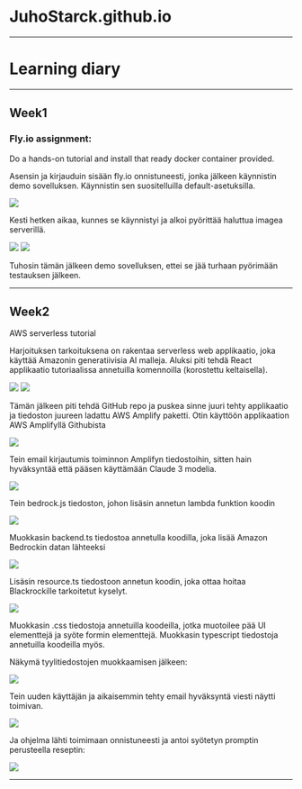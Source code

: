 # JuhoStarck.github.io
---

# Learning diary
---

## **Week1**

### Fly.io assignment:
Do a hands-on tutorial and install that ready docker container provided.

Asensin ja kirjauduin sisään fly.io onnistuneesti, jonka jälkeen käynnistin demo sovelluksen. Käynnistin sen suositelluilla default-asetuksilla.

<img src="/Pictures/flyio1.png">

Kesti hetken aikaa, kunnes se käynnistyi ja alkoi pyörittää haluttua imagea serverillä.

<img src="/Pictures/flyio2.png">

<img src="/Pictures/flyio3.png">

Tuhosin tämän jälkeen demo sovelluksen, ettei se jää turhaan pyörimään testauksen jälkeen.

---

## **Week2**
AWS serverless tutorial

Harjoituksen tarkoituksena on rakentaa serverless web applikaatio, joka käyttää Amazonin generatiivisia AI malleja.
Aluksi piti tehdä React applikaatio tutoriaalissa annetuilla komennoilla (korostettu keltaisella).

<img src="/Pictures/AWS1.png">

<img src="/Pictures/AWS2.png">

Tämän jälkeen piti tehdä GitHub repo ja puskea sinne juuri tehty applikaatio ja tiedoston juureen ladattu AWS Amplify paketti.
Otin käyttöön applikaation AWS Amplifyllä Githubista

<img src="/Pictures/AWS3.png">

Tein email kirjautumis toiminnon Amplifyn tiedostoihin, sitten hain hyväksyntää että pääsen käyttämään Claude 3 modelia.

<img src="/Pictures/AWS4.png">

Tein bedrock.js tiedoston, johon lisäsin annetun lambda funktion koodin

<img src="/Pictures/AWS5.png">

Muokkasin backend.ts tiedostoa annetulla koodilla, joka lisää Amazon Bedrockin datan lähteeksi

<img src="/Pictures/AWS6.png">

Lisäsin resource.ts tiedostoon annetun koodin, joka ottaa hoitaa Blackrockille tarkoitetut kyselyt.

<img src="/Pictures/AWS7.png">

Muokkasin .css tiedostoja annetuilla koodeilla, jotka muotoilee pää UI elementtejä ja syöte formin elementtejä. 
Muokkasin typescript tiedostoja annetuilla koodeilla myös.

Näkymä tyylitiedostojen muokkaamisen jälkeen:

<img src="/Pictures/AWS8.png">

Tein uuden käyttäjän ja aikaisemmin tehty email hyväksyntä viesti näytti toimivan.

<img src="/Pictures/AWS9.png">

Ja ohjelma lähti toimimaan onnistuneesti ja antoi syötetyn promptin perusteella reseptin:

<img src="/Pictures/AWS10.png">

---